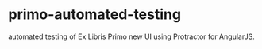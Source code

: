 # primo-automated-testing
automated testing of Ex Libris Primo new UI using Protractor for AngularJS.

